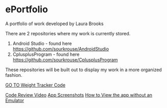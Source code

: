 # ePortfolio
A portfolio of work developed by Laura Brooks

There are 2 repositories where my work is currently stored.

1) Android Studio - found here <a href="https://github.com/sourkrouse/AndroidStudio">https://github.com/sourkrouse/AndroidStudio</a>
2) CplusplusProgram - found here <a href="https://github.com/sourkrouse/CplusplusProgram">https://github.com/sourkrouse/CplusplusProgram</a>

These repositories will be built out to display my work in a more organized fashion.

<a href="https://github.com/sourkrouse/ePortfolio/tree/master/WeightTracker">GO TO Weight Tracker Code</a>

[Code Review Video]
[App Screenshots]
[How to View the app without an Emulator]

[Code Review Video]: https://youtu.be/YTIxfNiG-sw
[App Screenshots]: https://github.com/sourkrouse/ePortfolio/blob/main/WeightTracker_Screenshots_BEFORE.docx
[How to View the app without an Emulator]: https://github.com/sourkrouse/ePortfolio/blob/main/WeightTrackerApp/APKOnline_Extension_Instructions.docx
